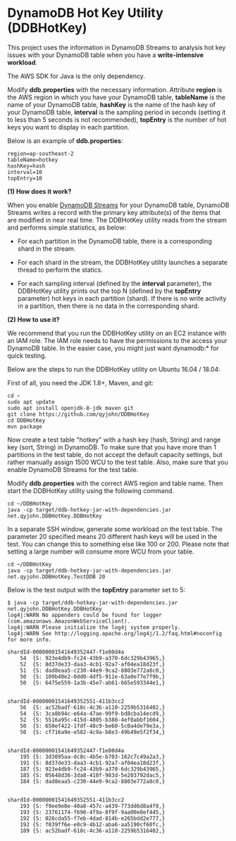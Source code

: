 # DynamoDB Hot Key Utility (DDBHotKey)

This project uses the information in DynamoDB Streams to analysis hot key issues with your DynamoDB table when you have a **write-intensive workload**.

The AWS SDK for Java is the only dependency. 

Modify **ddb.properties** with the necessary information. Attribute **region** is the AWS region in which you have your DynamoDB table, **tableName** is the name of your DynamoDB table, **hashKey** is the name of the hash key of your DynamoDB table, **interval** is the sampling period in seconds (setting it to less than 5 seconds is not recommended), **topEntry** is the number of hot keys you want to display in each partition.

Below is an example of **ddb.properties**:

~~~~
region=ap-southeast-2
tableName=hotkey
hashKey=hash
interval=10
topEntry=10
~~~~

**(1) How does it work?**

When you enable [DynamoDB Streams](https://docs.aws.amazon.com/amazondynamodb/latest/developerguide/Streams.html) for your DynamoDB table, DynamoDB Streams writes a record with the primary key attribute(s) of the items that are modified in near real time. The DDBHotKey utility reads from the stream and performs simple statistics, as below:

- For each partition in the DynamoDB table, there is a corresponding shard in the stream. 

- For each shard in the stream, the DDBHotKey utility launches a separate thread to perform the statics.

- For each sampling interval (defined by the **interval** parameter), the DDBHotKey utility prints out the top N (defined by the **topEntry** parameter) hot keys in each partition (shard). If there is no write activity in a partition, then there is no data in the corresponding shard. 

**(2) How to use it?**

We recommend that you run the DDBHotKey utility on an EC2 instance with an IAM role. The IAM role needs to have the permissions to the access your DynamoDB table. In the easier case, you might just want dynamodb:* for quick testing.

Below are the steps to run the DDBHotKey utility on Ubuntu 16.04 / 18.04:

First of all, you need the JDK 1.8+, Maven, and git:

~~~~
cd ~
sudo apt update
sudo apt install openjdk-8-jdk maven git
git clone https://github.com/qyjohn/DDBHotKey
cd DDBHotKey
mvn package
~~~~

Now create a test table "hotkey" with a hash key (hash, String) and range key (sort, String) in DynamoDB. To make sure that you have more than 1 partitions in the test table, do not accept the default capacity settings, but rather manually assign 1500 WCU to the test table. Also, make sure that you enable DynamoDB Streams for the test table.

Modify **ddb.properties** with the correct AWS region and table name. Then start the DDBHotKey utility using the following command.

~~~~
cd ~/DDBHotKey
java -cp target/ddb-hotkey-jar-with-dependencies.jar net.qyjohn.DDBHotKey.DDBHotKey 
~~~~

In a separate SSH window, generate some workload on the test table. The parameter 20 specified means 20 different hash keys will be used in the test. You can change this to something else like 100 or 200. Please note that setting a large number will consume more WCU from your table. 

~~~~
cd ~/DDBHotKey
java -cp target/ddb-hotkey-jar-with-dependencies.jar net.qyjohn.DDBHotKey.TestDDB 20
~~~~

Below is the test output with the **topEntry** parameter set to 5:

~~~~
$ java -cp target/ddb-hotkey-jar-with-dependencies.jar net.qyjohn.DDBHotKey.DDBHotKey 
log4j:WARN No appenders could be found for logger (com.amazonaws.AmazonWebServiceClient).
log4j:WARN Please initialize the log4j system properly.
log4j:WARN See http://logging.apache.org/log4j/1.2/faq.html#noconfig for more info.

shardId-00000001541649352447-f1e80d4a
	54	{S: 923e4db9-fc24-43b9-a370-6dc329b43965,}
	52	{S: 8d37de33-daa3-4cb1-92a7-af04ea18d23f,}
	51	{S: dad8eaa5-c230-44e9-9ca2-8803e772a8c0,}
	50	{S: 109b40e2-0dd0-4df5-911e-63a0e77e7f9b,}
	50	{S: 6475e559-1a3b-45e7-ab61-665e593344e1,}


shardId-00000001541649352551-411b3cc2
	56	{S: ac52badf-618c-4c36-a110-2259b5316402,}
	54	{S: 3ca8b94c-e64a-47ae-99f9-bd8cba14ecd9,}
	52	{S: 5516a95c-415d-4805-b388-4ef0abbf1604,}
	50	{S: 650ef422-1fdf-48c9-be60-5c0a4de79e3a,}
	50	{S: cf716a9e-e582-4c9a-b8e3-49b49e5f2f34,}


shardId-00000001541649352447-f1e80d4a
	195	{S: 3d3095aa-dc8c-4b5e-b703-162c7c49a2a3,}
	191	{S: 8d37de33-daa3-4cb1-92a7-af04ea18d23f,}
	187	{S: 923e4db9-fc24-43b9-a370-6dc329b43965,}
	185	{S: 05648d36-3da8-410f-983d-5e203792dac5,}
	184	{S: dad8eaa5-c230-44e9-9ca2-8803e772a8c0,}


shardId-00000001541649352551-411b3cc2
	193	{S: f9ee9e0e-40a8-457c-a439-773dd6d8a4f0,}
	193	{S: 23761174-f690-4f9a-8f9f-9aa00e0ef445,}
	192	{S: 026cda55-f7eb-4dad-814b-e265bdd2e777,}
	192	{S: f039ff6e-e0c9-4b12-aba6-aa5190cf60fc,}
	189	{S: ac52badf-618c-4c36-a110-2259b5316402,}
~~~~

